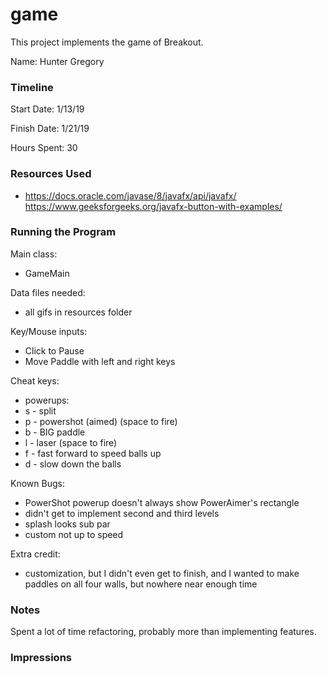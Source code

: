 game
====

This project implements the game of Breakout.

Name: Hunter Gregory

### Timeline

Start Date: 1/13/19

Finish Date: 1/21/19

Hours Spent: 30

### Resources Used
- https://docs.oracle.com/javase/8/javafx/api/javafx/
https://www.geeksforgeeks.org/javafx-button-with-examples/

### Running the Program

Main class: 
- GameMain

Data files needed: 
- all gifs in resources folder

Key/Mouse inputs: 
- Click to Pause
- Move Paddle with left and right keys

Cheat keys:
- powerups: 
- s - split
- p - powershot (aimed)  (space to fire)
- b - BIG paddle
- l - laser  (space to fire)
- f - fast forward to speed balls up
- d - slow down the balls

Known Bugs:
- PowerShot powerup doesn't always show PowerAimer's rectangle
- didn't get to implement second and third levels
- splash looks sub par
- custom not up to speed

Extra credit:
- customization, but I didn't even get to finish, 
and I wanted to make paddles on all four walls, but nowhere near
enough time


### Notes
Spent a lot of time refactoring, probably more than implementing
features.

### Impressions

